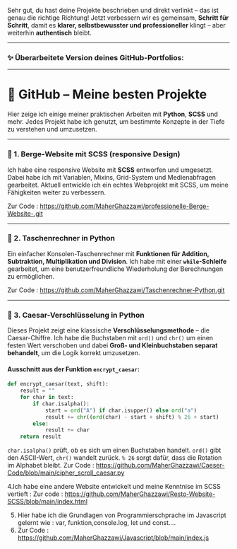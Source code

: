Sehr gut, du hast deine Projekte beschrieben und direkt verlinkt – das ist genau die richtige Richtung!
Jetzt verbessern wir es gemeinsam, **Schritt für Schritt**, damit es **klarer, selbstbewusster und professioneller** klingt – aber weiterhin **authentisch** bleibt.

---

### ✨ **Überarbeitete Version deines GitHub-Portfolios:**

---

# 🌟 GitHub – Meine besten Projekte

Hier zeige ich einige meiner praktischen Arbeiten mit **Python**, **SCSS** und mehr.
Jedes Projekt habe ich genutzt, um bestimmte Konzepte in der Tiefe zu verstehen und umzusetzen.

---

### 🔹 1. Berge-Website mit SCSS (responsive Design)

Ich habe eine responsive Website mit **SCSS** entworfen und umgesetzt. Dabei habe ich mit Variablen, Mixins, Grid-System und Medienabfragen gearbeitet.
Aktuell entwickle ich ein echtes Webprojekt mit SCSS, um meine Fähigkeiten weiter zu verbessern.

Zur Code : https://github.com/MaherGhazzawi/professionelle-Berge-Website-.git

---

### 🔹 2. Taschenrechner in Python

Ein einfacher Konsolen-Taschenrechner mit **Funktionen für Addition, Subtraktion, Multiplikation und Division**.
Ich habe mit einer **`while`-Schleife** gearbeitet, um eine benutzerfreundliche Wiederholung der Berechnungen zu ermöglichen.

Zur Code : https://github.com/MaherGhazzawi/Taschenrechner-Python.git

---

### 🔹 3. Caesar-Verschlüsselung in Python

Dieses Projekt zeigt eine klassische **Verschlüsselungsmethode** – die Caesar-Chiffre.
Ich habe die Buchstaben mit `ord()` und `chr()` um einen festen Wert verschoben und dabei **Groß- und Kleinbuchstaben separat behandelt**, um die Logik korrekt umzusetzen.

#### Ausschnitt aus der Funktion `encrypt_caesar`:

```python
def encrypt_caesar(text, shift):
    result = ""
    for char in text:
        if char.isalpha():
            start = ord("A") if char.isupper() else ord("a")
            result += chr((ord(char) - start + shift) % 26 + start)
        else:
            result += char
    return result
```

 `char.isalpha()` prüft, ob es sich um einen Buchstaben handelt.
 `ord()` gibt den ASCII-Wert, `chr()` wandelt zurück.
 `% 26` sorgt dafür, dass die Rotation im Alphabet bleibt.
Zur Code : https://github.com/MaherGhazzawi/Caeser-Code/blob/main/cipher_scroll_caesar.py

 4.Ich habe eine andere Website entwickelt und meine Kenntnise im SCSS vertieft : 
 Zur code : https://github.com/MaherGhazzawi/Resto-Website-SCSS/blob/main/index.html

 5. Hier habe ich die Grundlagen von Programmierschprache im Javascript gelernt wie : var, funktion,console.log, let und const....
 6. Zur Code : https://github.com/MaherGhazzawi/Javascript/blob/main/index.js


    
